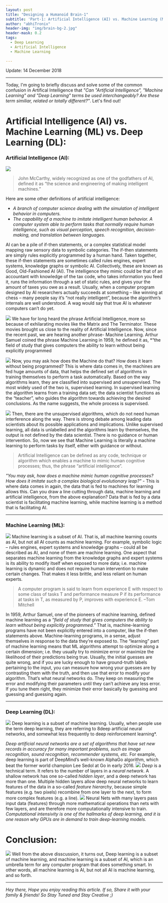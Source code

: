 ```yaml
---
layout: post
title: "Designing a Humanoid Brain-1"
subtitle: 'Part-1: Artificial Intelligence (AI) vs. Machine Learning (ML) vs. Deep Learning (DL)'
author: "abhiTronix"
header-img: "img/brain-bg-2.jpg"
header-mask: 0.2
tags:
  - Deep Learning
  - Artificial Intelligence
  - Machine Learning
  
---
```


Update: 14 December 2018

---

Today, I'm going to briefly discuss and solve some of the common confusion in Artifical Intelligence that *"Can "Artificial Intelligence", "Machine Learning" and "Deep Learning" terms be used interchangeably? Are these term similiar, related or totally different?"*. Let's find out!

# Artificial Intelligence (AI) vs. Machine Learning (ML) vs. Deep Learning (DL): 


### Artificial Intelligence (AI):
![](/img/in-post/manav/brain-2-1.jpg)
> John McCarthy, widely recognized as one of the godfathers of AI, defined it as “the science and engineering of making intelligent machines.”

Here are some other definitions of artificial intelligence:
- *A branch of computer science dealing with the simulation of intelligent behavior in computers.*
- *The capability of a machine to imitate intelligent human behavior.
A computer system able to perform tasks that normally require human intelligence, such as visual perception, speech recognition, decision-making, and translation between languages.*

AI can be a pile of if-then statements, or a complex statistical model mapping raw sensory data to symbolic categories. The if-then statements are simply rules explicitly programmed by a human hand. Taken together, these if-then statements are sometimes called rules engines, expert systems, knowledge graphs or symbolic AI. Collectively, these are known as Good, Old-Fashioned AI (AI). The intelligence they mimic could be that of an accountant with knowledge of the tax code, who takes information you feed it, runs the information through a set of static rules, and gives your the amount of taxes you owe as a result. Usually, when a computer program designed by AI researchers actually succeeds at something – like winning at chess – many people say it’s “not really intelligent”, because the algorithm’s internals are well understood. A wag would say that true AI is whatever computers can’t do yet.

![](/img/in-post/manav/brain-2-2.jpg)
We have for long heard the phrase Artificial Intelligence, more so because of exhilarating movies like the Matrix and The Terminator. These movies brought us close to the reality of Artificial Intelligence. Now, since the recent past, we are hearing another phrase- Machine Learning. Arthur Samuel coined the phrase Machine Learning in 1959, he defined it as, *“the field of study that gives computers the ability to learn without being explicitly programmed

![](/img/in-post/manav/brain-2-3.png)
Now, you may ask how does the Machine do that? How does it learn without being programmed? This is where data comes in, the machines are fed huge amounts of data, that helps the defined set of algorithms in training themselves to perform a task automatically. Based on the way algorithms learn, they are classified into supervised and unsupervised. The most widely used of the two is, supervised learning. In supervised learning the algorithm learns from a training data set; the data scientist functions as the “teacher”, who guides the algorithm towards achieving the desired conclusions. As the name suggests, the whole process is supervised.

![](/img/in-post/manav/brain-2-4.jpg)
Then, there are the unsupervised algorithms, which do not need human interference along the way. There is strong debate among leading data scientists about its possible applications and implications. Unlike supervised learning, all data is unlabelled and the algorithms learn by themselves, the output is not defined by the data scientist. There is no guidance or human intervention. So, now we see that Machine Learning is literally a machine learning to perform tasks by itself, either with guidance or without.

> Artificial Intelligence can be defined as any code, technique or algorithm which enables a machine to mimic human cognitive processes; thus, the phrase “artificial intelligence”. 

*"You may ask, how does a machine mimic human cognitive processes? How does it imitate such a complex biological evolutionary leap?"* - This is where data comes in again, the data that is fed to machines for learning allows this. Can you draw a line cutting through data, machine learning and artificial intelligence, from the above explanation? Data that is fed by a data scientist is facilitating machine learning, while machine learning is a method that is facilitating AI.

---

### Machine Learning (ML):
![](/img/in-post/manav/brain-2-5.png)
Machine learning is a subset of AI. That is, all machine learning counts as AI, but not all AI counts as machine learning. For example, symbolic logic – rules engines, expert systems and knowledge graphs – could all be described as AI, and none of them are machine learning. One aspect that separates machine learning from the knowledge graphs and expert systems is its ability to modify itself when exposed to more data; i.e. machine learning is dynamic and does not require human intervention to make certain changes. That makes it less brittle, and less reliant on human experts.

> A computer program is said to learn from experience E with respect to some class of tasks T and performance measure P if its performance at tasks in T, as measured by P, improves with experience E. –Tom Mitchell

In 1959, Arthur Samuel, one of the pioneers of machine learning, defined machine learning as a *“field of study that gives computers the ability to learn without being explicitly programmed.”* That is, machine-learning programs have not been explicitly entered into a computer, like the if-then statements above. Machine-learning programs, in a sense, adjust themselves in response to the data they’re exposed to. The “learning” part of machine learning means that ML algorithms attempt to optimize along a certain dimension; i.e. they usually try to minimize error or maximize the likelihood of their predictions being true. Usually, the initial guesses are quite wrong, and if you are lucky enough to have ground-truth labels pertaining to the input, you can measure how wrong your guesses are by contrasting them with the truth, and then use that error to modify your algorithm. That’s what neural networks do. They keep on measuring the error and modifying their parameters until they can’t achieve any less error. If you tune them right, they minimize their error basically by guessing and guessing and guessing again.

---

### Deep Learning (DL):
![](/img/in-post/manav/brain-2-6.png)
Deep learning is a subset of machine learning. Usually, when people use the term deep learning, they are referring to 8deep artificial neural networks, and somewhat less frequently to deep reinforcement learning*.


*Deep artificial neural networks are a set of algorithms that have set new records in accuracy for many important problems, such as image recognition, sound recognition, recommender systems, etc.* For example, deep learning is part of DeepMind’s well-known AlphaGo algorithm, which beat the former world champion Lee Sedol at Go in early 2016.
![](/img/in-post/manav/brain-2-7.jpg)
*Deep* is a technical term. It refers to the number of layers in a *neural network*. A shallow network has one so-called *hidden layer*, and a deep network has more than one. Multiple hidden layers allow deep neural networks to learn features of the data in a so-called *feature hierarchy*, because simple features (e.g. two pixels) recombine from one layer to the next, to form more complex features (e.g. a line). 
![](/img/in-post/manav/brain-2-8.png)
Neural Nets with many layers pass input data (features) through more mathematical operations than nets with few layers, and are therefore more computationally intensive to train. *Computational intensivity is one of the hallmarks of deep learning, and it is one reason why GPUs are in demand to train deep-learning models.*

# Conclusion:
![](/img/in-post/manav/brain-2-9.jpg)
Well from the above disscussion, it turns out, Deep learning is a subset of machine learning, and machine learning is a subset of AI, which is an umbrella term for any computer program that does something smart. In other words, all machine learning is AI, but not all AI is machine learning, and so forth.

---

*Hey there, Hope you enjoy reading this article. If so, Share it with your family & friends! So Stay Tuned and Stay Creative ;)*